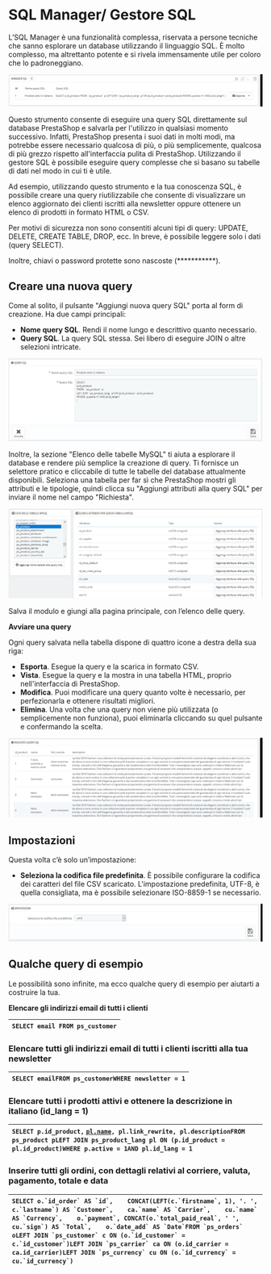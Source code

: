# SQL Manager/ Gestore SQL

L’SQL Manager è una funzionalità complessa, riservata a persone tecniche che sanno esplorare un database utilizzando il linguaggio SQL. È molto complesso, ma altrettanto potente e si rivela immensamente utile per coloro che lo padroneggiano.

![](../../../../.gitbook/assets/54267462.png)

Questo strumento consente di eseguire una query SQL direttamente sul database PrestaShop e salvarla per l'utilizzo in qualsiasi momento successivo. Infatti, PrestaShop presenta i suoi dati in molti modi, ma potrebbe essere necessario qualcosa di più, o più semplicemente, qualcosa di più grezzo rispetto all'interfaccia pulita di PrestaShop. Utilizzando il gestore SQL è possibile eseguire query complesse che si basano su tabelle di dati nel modo in cui ti è utile.

Ad esempio, utilizzando questo strumento e la tua conoscenza SQL, è possibile creare una query riutilizzabile che consente di visualizzare un elenco aggiornato dei clienti iscritti alla newsletter oppure ottenere un elenco di prodotti in formato HTML o CSV.

Per motivi di sicurezza non sono consentiti alcuni tipi di query: UPDATE, DELETE, CREATE TABLE, DROP, ecc. In breve, è possibile leggere solo i dati \(query SELECT\).

Inoltre, chiavi o password protette sono nascoste \(\*\*\*\*\*\*\*\*\*\*\*\).

## Creare una nuova query <a id="SQLManager/GestoreSQL-Creareunanuovaquery"></a>

Come al solito, il pulsante "Aggiungi nuova query SQL" porta al form di creazione. Ha due campi principali:

* **Nome query SQL**. Rendi il nome lungo e descrittivo quanto necessario.
* **Query SQL**. La query SQL stessa. Sei libero di eseguire JOIN o altre selezioni intricate.

![](../../../../.gitbook/assets/54267463.png)

Inoltre, la sezione "Elenco delle tabelle MySQL" ti aiuta a esplorare il database e rendere più semplice la creazione di query. Ti fornisce un selettore pratico e cliccabile di tutte le tabelle del database attualmente disponibili. Seleziona una tabella per far sì che PrestaShop mostri gli attributi e le tipologie, quindi clicca su "Aggiungi attributi alla query SQL" per inviare il nome nel campo "Richiesta".

![](../../../../.gitbook/assets/54267465.png)

Salva il modulo e giungi alla pagina principale, con l’elenco delle query.

**Avviare una query**

Ogni query salvata nella tabella dispone di quattro icone a destra della sua riga:

* **Esporta**. Esegue la query e la scarica in formato CSV.
* **Vista**. Esegue la query e la mostra in una tabella HTML, proprio nell'interfaccia di PrestaShop.
* **Modifica**. Puoi modificare una query quanto volte è necessario, per perfezionarla e ottenere risultati migliori.
* **Elimina**. Una volta che una query non viene più utilizzata \(o semplicemente non funziona\), puoi eliminarla cliccando su quel pulsante e confermando la scelta.

![](../../../../.gitbook/assets/54267466.png)

## Impostazioni <a id="SQLManager/GestoreSQL-Impostazioni"></a>

Questa volta c’è solo un’impostazione:

* **Seleziona la codifica file predefinita**. È possibile configurare la codifica dei caratteri del file CSV scaricato. L'impostazione predefinita, UTF-8, è quella consigliata, ma è possibile selezionare ISO-8859-1 se necessario.

![](../../../../.gitbook/assets/54267467.png)

## Qualche query di esempio <a id="SQLManager/GestoreSQL-Qualchequerydiesempio"></a>

Le possibilità sono infinite, ma ecco qualche query di esempio per aiutarti a costruire la tua.

**Elencare gli indirizzi email di tutti i clienti**

| `SELECT email FROM ps_customer` |
| :--- |


### Elencare tutti gli indirizzi email di tutti i clienti iscritti alla tua newsletter <a id="SQLManager/GestoreSQL-Elencaretuttigliindirizziemaildituttiiclientiiscrittiallatuanewsletter"></a>

| `SELECT emailFROM ps_customerWHERE newsletter = 1` |
| :--- |


### Elencare tutti i prodotti attivi e ottenere la descrizione in italiano \(id\_lang = 1\) <a id="SQLManager/GestoreSQL-Elencaretuttiiprodottiattivieottenereladescrizioneinitaliano(id_lang=1)"></a>

| `SELECT p.id_product,` [`pl.name`](http://pl.name/)`, pl.link_rewrite, pl.descriptionFROM ps_product pLEFT JOIN ps_product_lang pl ON (p.id_product = pl.id_product)WHERE p.active = 1AND pl.id_lang = 1` |
| :--- |


### Inserire tutti gli ordini, con dettagli relativi al corriere, valuta, pagamento, totale e data <a id="SQLManager/GestoreSQL-Inseriretuttigliordini,condettaglirelativialcorriere,valuta,pagamento,totaleedata"></a>

| ``SELECT o.`id_order` AS `id`,    CONCAT(LEFT(c.`firstname`, 1), '. ', c.`lastname`) AS `Customer`,    ca.`name` AS `Carrier`,    cu.`name` AS `Currency`,    o.`payment`, CONCAT(o.`total_paid_real`, ' ', cu.`sign`) AS `Total`,    o.`date_add` AS `Date`FROM `ps_orders` oLEFT JOIN `ps_customer` c ON (o.`id_customer` = c.`id_customer`)LEFT JOIN `ps_carrier` ca ON (o.id_carrier = ca.id_carrier)LEFT JOIN `ps_currency` cu ON (o.`id_currency` = cu.`id_currency`)``  |
| :--- |



